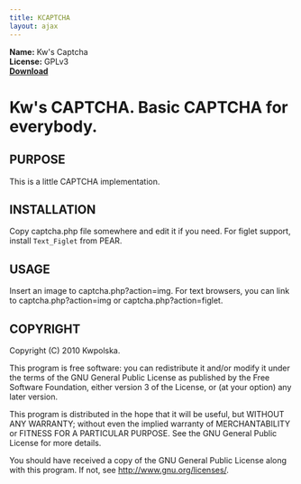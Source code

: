 ```yaml
---
title: KCAPTCHA
layout: ajax
---
```

**Name:** Kw's Captcha  
**License:** GPLv3  
**[Download](https://github.com/downloads/Kwpolska/kru/kcaptcha.tar.gz)**

Kw's CAPTCHA.  Basic CAPTCHA for everybody.
==============

PURPOSE
-------
This is a little CAPTCHA implementation.

INSTALLATION
------------
Copy captcha.php file somewhere and edit it if you need.  For figlet support,
install `Text_Figlet` from PEAR.

USAGE
-----
Insert an image to captcha.php?action=img.  For text browsers, you can link to
captcha.php?action=img or captcha.php?action=figlet.

COPYRIGHT
---------
Copyright (C) 2010 Kwpolska.

This program is free software: you can redistribute it and/or modify
it under the terms of the GNU General Public License as published by
the Free Software Foundation, either version 3 of the License, or
(at your option) any later version.

This program is distributed in the hope that it will be useful,
but WITHOUT ANY WARRANTY; without even the implied warranty of
MERCHANTABILITY or FITNESS FOR A PARTICULAR PURPOSE.  See the
GNU General Public License for more details.

You should have received a copy of the GNU General Public License
along with this program.  If not, see <http://www.gnu.org/licenses/>.
